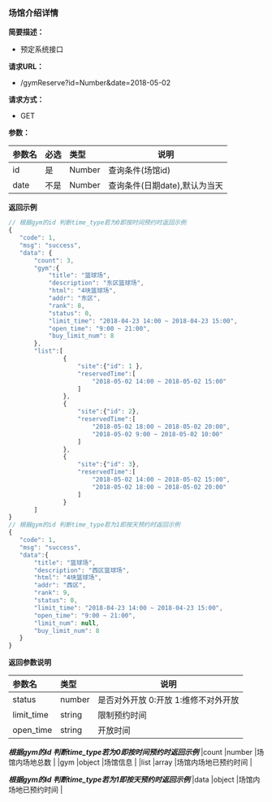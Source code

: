 ### 场馆介绍详情

**简要描述：**
- 预定系统接口

**请求URL：**
- /gymReserve?id=Number&date=2018-05-02

**请求方式：**
- GET

**参数：** 

|参数名|必选|类型|说明|
|:----    |:---|:----- |-----   |
|id |是  |Number |查询条件(场馆id)   |
|date |不是  |Number |查询条件(日期date),默认为当天   |

 **返回示例**

 ```js
 // 根据gym的id 判断time_type若为0即按时间预约时返回示例
 {
    "code": 1,
    "msg": "success",
    "data": {
        "count": 3,
        "gym":{
            "title": "篮球场",
            "description": "东区篮球场",
            "html": "4块篮球场",
            "addr": "东区",
            "rank": 8,
            "status": 0,
            "limit_time": "2018-04-23 14:00 ~ 2018-04-23 15:00",
            "open_time": "9:00 ~ 21:00",
            "buy_limit_num": 8
        },
        "list":[
                {
                    "site":{"id": 1 }, 
                    "reservedTime":[
                        "2018-05-02 14:00 ~ 2018-05-02 15:00" 
                    ]
                },
                {
                    "site":{"id": 2},
                    "reservedTime":[
                        "2018-05-02 18:00 ~ 2018-05-02 20:00",
                        "2018-05-02 9:00 ~ 2018-05-02 10:00"
                    ]
                },
                {
                    "site":{"id": 3},
                    "reservedTime":[
                        "2018-05-02 14:00 ~ 2018-05-02 15:00",
                        "2018-05-02 18:00 ~ 2018-05-02 20:00"
                    ]
                }
        ]
}
// 根据gym的id 判断time_type若为1即按天预约时返回示例
{
    "code": 1,
    "msg": "success",
    "data":{
        "title": "篮球场",
        "description": "西区篮球场",
        "html": "4块篮球场",
        "addr": "西区",
        "rank": 9,
        "status": 0,
        "limit_time": "2018-04-23 14:00 ~ 2018-04-23 15:00",
        "open_time": "9:00 ~ 21:00",
        "limit_num": null,
        "buy_limit_num": 8
    }
}
 ```

  **返回参数说明** 

|参数名|类型|说明|
|:-----  |:-----|-----                           |
|status |number   |是否对外开放 0:开放 1:维修不对外开放  |
|limit_time |string   |限制预约时间|
|open_time |string   |开放时间|

***根据gym的id 判断time_type若为0即按时间预约时返回示例***
|count |number   |场馆内场地总数  |
|gym |object   |场馆信息  |
|list |array   |场馆内场地已预约时间  |

***根据gym的id 判断time_type若为1即按天预约时返回示例***
|data |object   |场馆内场地已预约时间  |